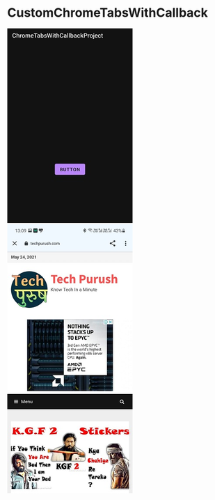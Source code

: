 # CustomChromeTabsWithCallback
![alt text](https://github.com/techpurush/CustomChromeTabsWithCallback/blob/master/src1.jpeg?raw=true)![alt text](https://github.com/techpurush/CustomChromeTabsWithCallback/blob/master/src2.jpeg?raw=true)
